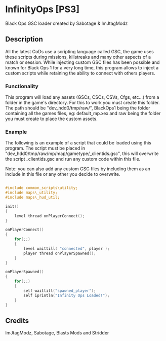 # InfinityOps [PS3]
Black Ops GSC loader created by Sabotage &amp; ImJtagModz

## Description
All the latest CoDs use a scripting language called GSC, the game uses these scripts during missions, killstreaks and many other aspects of a match or session. While injecting custom GSC files has been possible and known for Black Ops 1 for a very long time, this program allows to inject a custom scripts while retaining the ability to connect with others players.

### Functionality
This program will load any assets (GSCs, CSCs, CSVs, Cfgs, etc...) from a folder in the game's directory. For this to work you must create this folder. The path should be "dev_hdd0/tmp/raw/", BlackOps1 being the folder containing all the games files, eg: default_mp.xex and raw being the folder you must create to place the custom assets.

### Example

The following is an example of a script that could be loaded using this program. The script must be placed in "dev_hdd0/tmp/raw/mp/map/gametype/_clientids.gsc", this will overwrite the script _clientids.gsc and run any custom code within this file. 

Note: you can also add any custom GSC files by including them as an include in this file or any other you decide to overwrite.

```c

#include common_scripts\utility;
#include maps\_utility;
#include maps\_hud_util;

init()
{
	level thread onPlayerConnect();
}

onPlayerConnect()
{
	for(;;)
	{
		level waittill( "connected", player );
		player thread onPlayerSpawned();
	}
}

onPlayerSpawned()
{
	for(;;)
	{
		self waittill("spawned_player");
		self iprintln("Infinity Ops Loaded!");
	}
}
```
## Credits

ImJtagModz, Sabotage, Blasts Mods and Stridder

